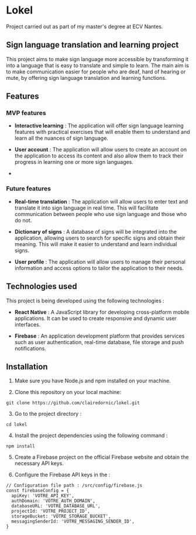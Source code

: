 # Lokel
Project carried out as part of my master's degree at ECV Nantes.

## Sign language translation and learning project

This project aims to make sign language more accessible by transforming it into a language that is easy to translate and simple to learn. The main aim is to make communication easier for people who are deaf, hard of hearing or mute, by offering sign language translation and learning functions.

## Features
### MVP features

- **Interactive learning** : The application will offer sign language learning features with practical exercises that will enable them to understand and learn all the nuances of sign language.

- **User account** : The application will allow users to create an account on the application to access its content and also allow them to track their progress in learning one or more sign languages.
- 
### Future features

- **Real-time translation** : The application will allow users to enter text and translate it into sign language in real time. This will facilitate communication between people who use sign language and those who do not.

- **Dictionary of signs** : A database of signs will be integrated into the application, allowing users to search for specific signs and obtain their meaning. This will make it easier to understand and learn individual signs.
  
- **User profile** :  The application will allow users to manage their personal information and access options to tailor the application to their needs.

## Technologies used

This project is being developed using the following technologies :

- **React Native** : A JavaScript library for developing cross-platform mobile applications. It can be used to create responsive and dynamic user interfaces.

- **Firebase** : An application development platform that provides services such as user authentication, real-time database, file storage and push notifications.

## Installation

1. Make sure you have Node.js and npm installed on your machine.

2. Clone this repository on your local machine:
```
git clone https://github.com/clairedornic/lokel.git
```

3. Go to the project directory :
```
cd lokel
```

4. Install the project dependencies using the following command :

```
npm install
```

5. Create a Firebase project on the official Firebase website and obtain the necessary API keys.

6. Configure the Firebase API keys in the :
```
// Configuration file path : /src/config/firebase.js
const firebaseConfig = {
  apiKey: 'VOTRE_API_KEY',
  authDomain: 'VOTRE_AUTH_DOMAIN',
  databaseURL: 'VOTRE_DATABASE_URL',
  projectId: 'VOTRE_PROJECT_ID',
  storageBucket: 'VOTRE_STORAGE_BUCKET',
  messagingSenderId: 'VOTRE_MESSAGING_SENDER_ID',
}
```
